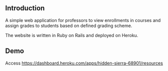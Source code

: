 ## Introduction
A simple web application for professors to view enrollments in courses and assign grades to students based on defined grading scheme.

The website is written in Ruby on Rails and deployed on Heroku.

## Demo
Access https://dashboard.heroku.com/apps/hidden-sierra-68901/resources
